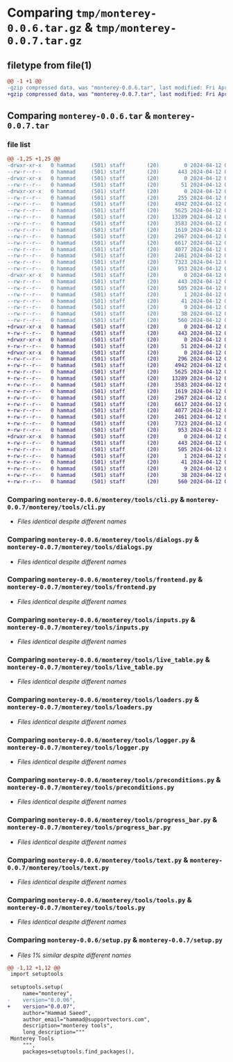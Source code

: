 # Comparing `tmp/monterey-0.0.6.tar.gz` & `tmp/monterey-0.0.7.tar.gz`

## filetype from file(1)

```diff
@@ -1 +1 @@
-gzip compressed data, was "monterey-0.0.6.tar", last modified: Fri Apr 12 05:41:14 2024, max compression
+gzip compressed data, was "monterey-0.0.7.tar", last modified: Fri Apr 12 05:46:44 2024, max compression
```

## Comparing `monterey-0.0.6.tar` & `monterey-0.0.7.tar`

### file list

```diff
@@ -1,25 +1,25 @@
-drwxr-xr-x   0 hammad     (501) staff       (20)        0 2024-04-12 05:41:14.918055 monterey-0.0.6/
--rw-r--r--   0 hammad     (501) staff       (20)      443 2024-04-12 05:41:14.916849 monterey-0.0.6/PKG-INFO
-drwxr-xr-x   0 hammad     (501) staff       (20)        0 2024-04-12 05:41:14.894184 monterey-0.0.6/monterey/
--rw-r--r--   0 hammad     (501) staff       (20)       51 2024-04-12 05:08:11.000000 monterey-0.0.6/monterey/__init__.py
-drwxr-xr-x   0 hammad     (501) staff       (20)        0 2024-04-12 05:41:14.914396 monterey-0.0.6/monterey/tools/
--rw-r--r--   0 hammad     (501) staff       (20)      255 2024-04-12 05:02:38.000000 monterey-0.0.6/monterey/tools/__init__.py
--rw-r--r--   0 hammad     (501) staff       (20)     4942 2024-04-12 05:02:38.000000 monterey-0.0.6/monterey/tools/cli.py
--rw-r--r--   0 hammad     (501) staff       (20)     5625 2024-04-12 05:02:38.000000 monterey-0.0.6/monterey/tools/dialogs.py
--rw-r--r--   0 hammad     (501) staff       (20)    13289 2024-04-12 05:02:38.000000 monterey-0.0.6/monterey/tools/frontend.py
--rw-r--r--   0 hammad     (501) staff       (20)     3583 2024-04-12 05:02:38.000000 monterey-0.0.6/monterey/tools/inputs.py
--rw-r--r--   0 hammad     (501) staff       (20)     1619 2024-04-12 05:02:38.000000 monterey-0.0.6/monterey/tools/live_table.py
--rw-r--r--   0 hammad     (501) staff       (20)     2967 2024-04-12 05:02:38.000000 monterey-0.0.6/monterey/tools/loaders.py
--rw-r--r--   0 hammad     (501) staff       (20)     6617 2024-04-12 05:03:16.000000 monterey-0.0.6/monterey/tools/logger.py
--rw-r--r--   0 hammad     (501) staff       (20)     4077 2024-04-12 05:03:49.000000 monterey-0.0.6/monterey/tools/preconditions.py
--rw-r--r--   0 hammad     (501) staff       (20)     2461 2024-04-12 05:02:38.000000 monterey-0.0.6/monterey/tools/progress_bar.py
--rw-r--r--   0 hammad     (501) staff       (20)     7323 2024-04-12 05:40:58.000000 monterey-0.0.6/monterey/tools/text.py
--rw-r--r--   0 hammad     (501) staff       (20)      953 2024-04-12 05:03:36.000000 monterey-0.0.6/monterey/tools/tools.py
-drwxr-xr-x   0 hammad     (501) staff       (20)        0 2024-04-12 05:41:14.915505 monterey-0.0.6/monterey.egg-info/
--rw-r--r--   0 hammad     (501) staff       (20)      443 2024-04-12 05:41:14.000000 monterey-0.0.6/monterey.egg-info/PKG-INFO
--rw-r--r--   0 hammad     (501) staff       (20)      505 2024-04-12 05:41:14.000000 monterey-0.0.6/monterey.egg-info/SOURCES.txt
--rw-r--r--   0 hammad     (501) staff       (20)        1 2024-04-12 05:41:14.000000 monterey-0.0.6/monterey.egg-info/dependency_links.txt
--rw-r--r--   0 hammad     (501) staff       (20)       41 2024-04-12 05:41:14.000000 monterey-0.0.6/monterey.egg-info/requires.txt
--rw-r--r--   0 hammad     (501) staff       (20)        9 2024-04-12 05:41:14.000000 monterey-0.0.6/monterey.egg-info/top_level.txt
--rw-r--r--   0 hammad     (501) staff       (20)       38 2024-04-12 05:41:14.918861 monterey-0.0.6/setup.cfg
--rw-r--r--   0 hammad     (501) staff       (20)      560 2024-04-12 05:41:05.000000 monterey-0.0.6/setup.py
+drwxr-xr-x   0 hammad     (501) staff       (20)        0 2024-04-12 05:46:44.360302 monterey-0.0.7/
+-rw-r--r--   0 hammad     (501) staff       (20)      443 2024-04-12 05:46:44.359538 monterey-0.0.7/PKG-INFO
+drwxr-xr-x   0 hammad     (501) staff       (20)        0 2024-04-12 05:46:44.348944 monterey-0.0.7/monterey/
+-rw-r--r--   0 hammad     (501) staff       (20)       51 2024-04-12 05:08:11.000000 monterey-0.0.7/monterey/__init__.py
+drwxr-xr-x   0 hammad     (501) staff       (20)        0 2024-04-12 05:46:44.358337 monterey-0.0.7/monterey/tools/
+-rw-r--r--   0 hammad     (501) staff       (20)      296 2024-04-12 05:46:22.000000 monterey-0.0.7/monterey/tools/__init__.py
+-rw-r--r--   0 hammad     (501) staff       (20)     4942 2024-04-12 05:02:38.000000 monterey-0.0.7/monterey/tools/cli.py
+-rw-r--r--   0 hammad     (501) staff       (20)     5625 2024-04-12 05:02:38.000000 monterey-0.0.7/monterey/tools/dialogs.py
+-rw-r--r--   0 hammad     (501) staff       (20)    13289 2024-04-12 05:02:38.000000 monterey-0.0.7/monterey/tools/frontend.py
+-rw-r--r--   0 hammad     (501) staff       (20)     3583 2024-04-12 05:02:38.000000 monterey-0.0.7/monterey/tools/inputs.py
+-rw-r--r--   0 hammad     (501) staff       (20)     1619 2024-04-12 05:02:38.000000 monterey-0.0.7/monterey/tools/live_table.py
+-rw-r--r--   0 hammad     (501) staff       (20)     2967 2024-04-12 05:02:38.000000 monterey-0.0.7/monterey/tools/loaders.py
+-rw-r--r--   0 hammad     (501) staff       (20)     6617 2024-04-12 05:03:16.000000 monterey-0.0.7/monterey/tools/logger.py
+-rw-r--r--   0 hammad     (501) staff       (20)     4077 2024-04-12 05:03:49.000000 monterey-0.0.7/monterey/tools/preconditions.py
+-rw-r--r--   0 hammad     (501) staff       (20)     2461 2024-04-12 05:02:38.000000 monterey-0.0.7/monterey/tools/progress_bar.py
+-rw-r--r--   0 hammad     (501) staff       (20)     7323 2024-04-12 05:40:58.000000 monterey-0.0.7/monterey/tools/text.py
+-rw-r--r--   0 hammad     (501) staff       (20)      953 2024-04-12 05:03:36.000000 monterey-0.0.7/monterey/tools/tools.py
+drwxr-xr-x   0 hammad     (501) staff       (20)        0 2024-04-12 05:46:44.358891 monterey-0.0.7/monterey.egg-info/
+-rw-r--r--   0 hammad     (501) staff       (20)      443 2024-04-12 05:46:44.000000 monterey-0.0.7/monterey.egg-info/PKG-INFO
+-rw-r--r--   0 hammad     (501) staff       (20)      505 2024-04-12 05:46:44.000000 monterey-0.0.7/monterey.egg-info/SOURCES.txt
+-rw-r--r--   0 hammad     (501) staff       (20)        1 2024-04-12 05:46:44.000000 monterey-0.0.7/monterey.egg-info/dependency_links.txt
+-rw-r--r--   0 hammad     (501) staff       (20)       41 2024-04-12 05:46:44.000000 monterey-0.0.7/monterey.egg-info/requires.txt
+-rw-r--r--   0 hammad     (501) staff       (20)        9 2024-04-12 05:46:44.000000 monterey-0.0.7/monterey.egg-info/top_level.txt
+-rw-r--r--   0 hammad     (501) staff       (20)       38 2024-04-12 05:46:44.360451 monterey-0.0.7/setup.cfg
+-rw-r--r--   0 hammad     (501) staff       (20)      560 2024-04-12 05:46:37.000000 monterey-0.0.7/setup.py
```

### Comparing `monterey-0.0.6/monterey/tools/cli.py` & `monterey-0.0.7/monterey/tools/cli.py`

 * *Files identical despite different names*

### Comparing `monterey-0.0.6/monterey/tools/dialogs.py` & `monterey-0.0.7/monterey/tools/dialogs.py`

 * *Files identical despite different names*

### Comparing `monterey-0.0.6/monterey/tools/frontend.py` & `monterey-0.0.7/monterey/tools/frontend.py`

 * *Files identical despite different names*

### Comparing `monterey-0.0.6/monterey/tools/inputs.py` & `monterey-0.0.7/monterey/tools/inputs.py`

 * *Files identical despite different names*

### Comparing `monterey-0.0.6/monterey/tools/live_table.py` & `monterey-0.0.7/monterey/tools/live_table.py`

 * *Files identical despite different names*

### Comparing `monterey-0.0.6/monterey/tools/loaders.py` & `monterey-0.0.7/monterey/tools/loaders.py`

 * *Files identical despite different names*

### Comparing `monterey-0.0.6/monterey/tools/logger.py` & `monterey-0.0.7/monterey/tools/logger.py`

 * *Files identical despite different names*

### Comparing `monterey-0.0.6/monterey/tools/preconditions.py` & `monterey-0.0.7/monterey/tools/preconditions.py`

 * *Files identical despite different names*

### Comparing `monterey-0.0.6/monterey/tools/progress_bar.py` & `monterey-0.0.7/monterey/tools/progress_bar.py`

 * *Files identical despite different names*

### Comparing `monterey-0.0.6/monterey/tools/text.py` & `monterey-0.0.7/monterey/tools/text.py`

 * *Files identical despite different names*

### Comparing `monterey-0.0.6/monterey/tools/tools.py` & `monterey-0.0.7/monterey/tools/tools.py`

 * *Files identical despite different names*

### Comparing `monterey-0.0.6/setup.py` & `monterey-0.0.7/setup.py`

 * *Files 1% similar despite different names*

```diff
@@ -1,12 +1,12 @@
 import setuptools
 
 setuptools.setup(
     name="monterey",
-    version="0.0.06",
+    version="0.0.07",
     author="Hammad Saeed",
     author_email="hammad@supportvectors.com",
     description="monterey tools",
     long_description="""
 Monterey Tools
     """,
     packages=setuptools.find_packages(),
```

